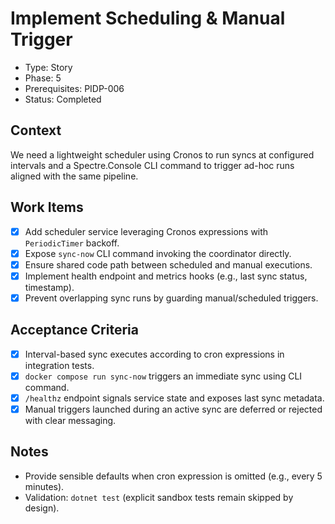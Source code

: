 # Implement Scheduling & Manual Trigger
- Type: Story
- Phase: 5
- Prerequisites: PIDP-006
- Status: Completed

## Context
We need a lightweight scheduler using Cronos to run syncs at configured intervals and a Spectre.Console CLI command to trigger ad-hoc runs aligned with the same pipeline.

## Work Items
- [x] Add scheduler service leveraging Cronos expressions with `PeriodicTimer` backoff.
- [x] Expose `sync-now` CLI command invoking the coordinator directly.
- [x] Ensure shared code path between scheduled and manual executions.
- [x] Implement health endpoint and metrics hooks (e.g., last sync status, timestamp).
- [x] Prevent overlapping sync runs by guarding manual/scheduled triggers.

## Acceptance Criteria
- [x] Interval-based sync executes according to cron expressions in integration tests.
- [x] `docker compose run sync-now` triggers an immediate sync using CLI command.
- [x] `/healthz` endpoint signals service state and exposes last sync metadata.
- [x] Manual triggers launched during an active sync are deferred or rejected with clear messaging.

## Notes
- Provide sensible defaults when cron expression is omitted (e.g., every 5 minutes).
- Validation: `dotnet test` (explicit sandbox tests remain skipped by design).
